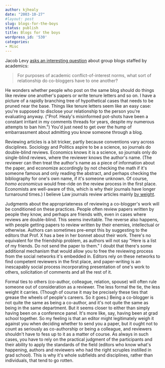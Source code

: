 ```yaml
---
author: kjhealy
date: "2003-10-27"
#layout: post
slug: blogs-for-the-boys
status: publish
title: Blogs for the boys
wordpress_id: '530'
categories:
- Misc
---
```


Jacob Levy [asks an interesting question](http://volokh.com/2003_10_26_volokh_archive.html#106729163490359310) about group blogs staffed by academics:

> For purposes of academic conflict-of-interest norms, what sort of relationship do co-bloggers have to one another?

He wonders whether people who post on the same blog should do things like review one another's papers or write tenure letters and so on. I have a picture of a rapidly branching tree of hypothetical cases that needs to be pruned near the base. Things like tenure letters seem like an easy case: you're supposed to disclose your relationship to the person you're evaluating anyway. ("Prof. Healy's misinformed pot-shots have been a constant irritant in my comments threads for years, despite my numerous attempts to ban him.") You'd just need to get over the hump of embarrassment about admitting you know someone through a blog.

Reviewing articles is a bit tricker, partly because conventions vary across disciplines. Sociology and Politics aspire to be a science, so journals do double-blind reviews. Economics knows it is a science, so journals only do single-blind reviews, where the reviewer knows the author's name. (The reviewer can then treat the author's name as a piece of information about the paper, and economize accordingly by not checking the math if it's someone famous and only reading the abstract, and perhaps checking the bibliography for one's own name, if it's someone unknown. Of course, *homo economicus* would free-ride on the review process in the first place. Economists are well-aware of this, which is why their journals have longer turnaround times.) I believe Law journals review articles mainly [by weight](http://volokh.com/2003_10_26_volokh_archive.html#106717923077350064).

Judgments about the appropriateness of reviewing a co-blogger's work will be conditioned on these practices. People often review papers written by people they know, and perhaps are friends with, even in cases where reviews are double-blind. This seems inevitable. The reverse also happens, with people getting papers to review written by their enemies, intellectual or otherwise. Authors can sometimes pre-empt this by suggesting to the editors that Prof. X has a bee in her bonnet about their work. There's no equivalent for the friendship problem, as authors will not say "Here is a list of my friends. Do not send the paper to them." I doubt that there's some additional mechanism that would allow you to free the reviewing process from the social networks it's embedded in. Editors rely on these networks to find competent reviewers in the first place, and paper-writing is an inescapably social process incorporating presentation of one's work to others, solicitation of comments and all the rest of it.

Formal ties to others (co-author, colleague, relation, spouse) will often rule someone out of consideration as a reviewer. The less formal the tie, the less weight it carries. (Though of course it may be precisely these ties that grease the wheels of people's careers. So it goes.) Being a co-blogger is not quite the same as being a co-author, and it's not quite the same as being in the same department. But it seems closer to either than simply having been on a conference panel. It's more like, say, having been at grad school together. So my feeling is that an editor might legitimately weigh it against you when deciding whether to send you a paper, but it ought not to count as seriously as co-authorship or being a colleague, and reviewers shouldn't have to fess up to it as a matter of course. As always in such cases, you have to rely on the practical judgment of the participants and their ability to apply the standards of the field (editors who know what's happening, authors and reviewers who had the right scruples instilled in grad school). This is why it's whole subfields and disciplines, rather than individuals, that tend to go rotten.
